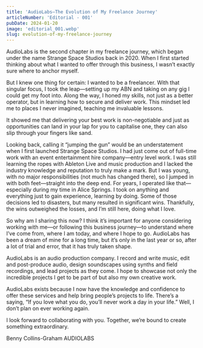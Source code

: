 ```yaml
---
title: 'AudioLabs—The Evolution of My Freelance Journey'
articleNumber: 'Editorial - 001'
pubDate: 2024-01-20
image: 'editorial_001.webp'
slug: evolution-of-my-freelance-journey
---
```

AudioLabs is the second chapter in my freelance journey, which began under the name Strange Space Studios back in 2020. When I first started thinking about what I wanted to offer through this business, I wasn’t exactly sure where to anchor myself.

But I knew one thing for certain: I wanted to be a freelancer.
With that singular focus, I took the leap—setting up my ABN and taking on any gig I could get my foot into. Along the way, I honed my skills, not just as a better operator, but in learning how to secure and deliver work. This mindset led me to places I never imagined, teaching me
invaluable lessons.

It showed me that delivering your best work is non-negotiable and just as opportunities can land in your lap for you to capitalise one, they can also slip through your fingers like sand.

Looking back, calling it “jumping the gun” would be an understatement when I first launched Strange Space Studios. I had just come out of full-time work with an event entertainment hire company—entry level work. I was still learning the ropes with Ableton Live and music production and I lacked the industry knowledge and reputation to truly make a mark. But I was young, with no major responsibilities (not much has changed there), so I jumped in with both feet—straight into the deep end.
For years, I operated like that—especially during my time in Alice Springs. I took on anything and everything just to gain experience, learning by doing. Some of those decisions led to disasters, but many resulted in significant wins. Thankfully, the wins outweighed the losses, and I’m still here, doing what I love.

So why am I sharing this now? I think it’s important for anyone considering working with me—or following this business journey—to understand where I’ve come from, where I am today, and
where I hope to go. AudioLabs has been a dream of mine for a long time, but it’s only in the last year or so, after a lot of trial and error, that it has truly taken shape.

AudioLabs is an audio production company. I record and write music, edit and post-produce audio, design soundscapes using synths and field recordings, and lead projects as they come. I hope to showcase not only the incredible projects I get to be part of but also my own creative
work.

AudioLabs exists because I now have the knowledge and confidence to offer these services and help bring people’s projects to life. There’s a saying, “If you love what you do, you’ll never work a day in your life.” Well, I don’t plan on ever working again.

I look forward to collaborating with you. Together, we’re bound to create something extraordinary.

Benny Collins-Graham
AUDIOLABS